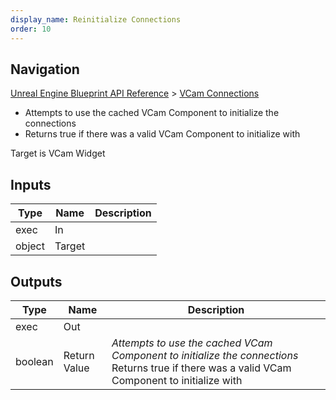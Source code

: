 ```yaml
---
display_name: Reinitialize Connections
order: 10
---
```

## Navigation

[Unreal Engine Blueprint API Reference](https://dev.epicgames.com/documentation/en-us/unreal-engine/BlueprintAPI) > [VCam Connections](https://dev.epicgames.com/documentation/en-us/unreal-engine/BlueprintAPI/VCamConnections)

- Attempts to use the cached VCam Component to initialize the connections
- Returns true if there was a valid VCam Component to initialize with

Target is VCam Widget

## Inputs

| Type | Name | Description |
| --- | --- | --- |
| exec | In |  |
| object | Target |  |

## Outputs

| Type | Name | Description |
| --- | --- | --- |
| exec | Out |  |
| boolean | Return Value | *Attempts to use the cached VCam Component to initialize the connections* Returns true if there was a valid VCam Component to initialize with |

